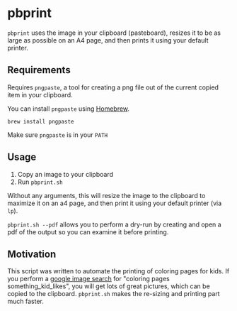 # pbprint
`pbprint` uses the image in your clipboard (pasteboard), resizes it to be as large as possible on an A4 page, and then prints it using your default printer.

## Requirements

Requires `pngpaste`, a tool for creating a png file out of the current copied item in your clipboard. 

You can install `pngpaste` using [Homebrew](https://brew.sh/).

`brew install pngpaste`

Make sure `pngpaste` is in your `PATH`

## Usage

1. Copy an image to your clipboard
2. Run `pbprint.sh`

Without any arguments, this will resize the image to the clipboard to maximize it on an a4 page, and then print it using your default printer (via `lp`).

`pbprint.sh --pdf` allows you to perform a dry-run by creating and open a pdf of the output so you can examine it before printing.

## Motivation

This script was written to automate the printing of coloring pages for kids. If you perform a [google image search](https://www.google.com/search?tbm=isch&q=coloring+pages+butterfly) for "coloring pages something_kid_likes", you will get lots of great pictures, which can be copied to the clipboard. `pbprint.sh` makes the re-sizing and printing part much faster.


